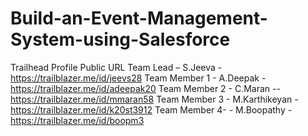 # Build-an-Event-Management-System-using-Salesforce

Trailhead Profile Public URL
Team Lead – S.Jeeva - https://trailblazer.me/id/jeevs28
Team Member 1 - A.Deepak - https://trailblazer.me/id/adeepak20
Team Member 2 - C.Maran -- https://trailblazer.me/id/mmaran58
Team Member 3 - M.Karthikeyan - https://trailblazer.me/id/k20st3912
Team Member 4- - M.Boopathy - https://trailblazer.me/id/boopm3
